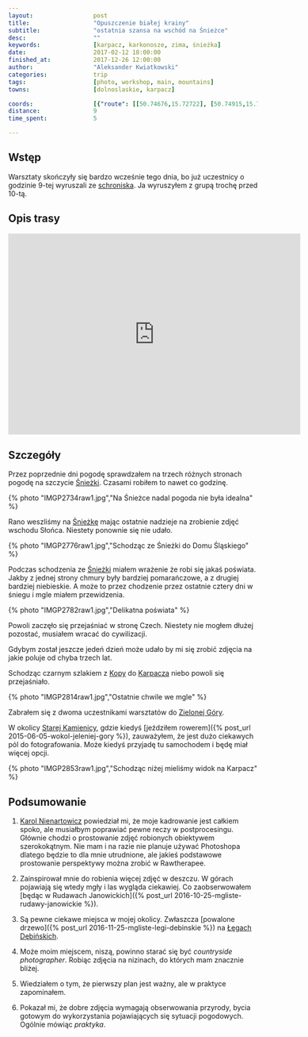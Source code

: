 ```yaml
---
layout:                 post
title:                  "Opuszczenie białej krainy"
subtitle:               "ostatnia szansa na wschód na Śnieżce"
desc:                   ""
keywords:               [karpacz, karkonosze, zima, śnieżka]
date:                   2017-02-12 18:00:00
finished_at:            2017-12-26 12:00:00
author:                 "Aleksander Kwiatkowski"
categories:             trip
tags:                   [photo, workshop, main, mountains]
towns:                  [dolnoslaskie, karpacz]

coords:                 [{"route": [[50.74676,15.72722], [50.74915,15.71468], [50.75792,15.72271], [50.76853,15.72996]], "type": "hike"}]
distance:               9
time_spent:             5

---
```


[fotowarsztaty]: studiohustawka.pl/warsztaty-i-sesje/plener-fotograficzny-karkonosze-2017
[karol-nienartowicz]: https://www.facebook.com/KarolNienartowiczMountainPhotographer/

[wiki-karkonosze]: https://pl.wikipedia.org/wiki/Karkonosze
[wiki-wroclaw]: https://pl.wikipedia.org/wiki/Wrocław
[wiki-jelenia-gora]: https://pl.wikipedia.org/wiki/Jelenia_Góra
[wiki-karpacz]: https://pl.wikipedia.org/wiki/Karpacz
[wiki-kopa]: https://pl.wikipedia.org/wiki/Kopa_(Karkonosze)
[wiki-dom-slaski]: https://pl.wikipedia.org/wiki/Dom_Śląski
[wiki-sniezka]: https://pl.wikipedia.org/wiki/Śnieżka
[wiki-samotnia]: https://pl.wikipedia.org/wiki/Schronisko_PTTK_„Samotnia”
[wiki-legi-debinskie]: https://pl.wikipedia.org/wiki/Park_Jana_Pawła_II_w_Poznaniu
[wiki-zielona-gora]: https://pl.wikipedia.org/wiki/Zielona_G%C3%B3ra
[wiki-stara-kamienica]: https://pl.wikipedia.org/wiki/Stara_Kamienica

Wstęp
-----

Warsztaty skończyły się bardzo wcześnie tego dnia, bo już uczestnicy o
godzinie 9-tej
wyruszali ze [schroniska][wiki-dom-slaski]. Ja wyruszyłem z grupą trochę przed
10-tą.

Opis trasy
----------

<iframe height='405' width='590' frameborder='0' allowtransparency='true' scrolling='no' src='https://www.strava.com/activities/869991389/embed/3d312be8f3eff339946ee7dfe70ee5e924ebd346'></iframe>

Szczegóły
---------

Przez poprzednie dni pogodę sprawdzałem na trzech różnych stronach
pogodę na szczycie [Śnieżki][wiki-sniezka]. Czasami robiłem to nawet co godzinę.

{% photo "IMGP2734raw1.jpg","Na Śnieżce nadal pogoda nie była idealna" %}

Rano weszliśmy na [Śnieżkę][wiki-sniezka] mając ostatnie nadzieje na zrobienie
zdjęć wschodu Słońca. Niestety ponownie się nie udało.

{% photo "IMGP2776raw1.jpg","Schodząc ze Śnieżki do Domu Śląskiego" %}

Podczas schodzenia ze [Śnieżki][wiki-sniezka]
miałem wrażenie że robi się jakaś poświata. Jakby z jednej strony
chmury były bardziej pomarańczowe, a z drugiej bardziej niebieskie.
A może to przez chodzenie przez ostatnie cztery dni w śniegu i mgle
miałem przewidzenia.

{% photo "IMGP2782raw1.jpg","Delikatna poświata" %}

Powoli zaczęło się przejaśniać w stronę Czech. Niestety nie mogłem dłużej
pozostać, musiałem wracać do cywilizacji.

Gdybym został jeszcze jedeń dzień może udało by mi się zrobić zdjęcia na jakie
poluje od chyba trzech lat.

Schodząc czarnym szlakiem z [Kopy][wiki-kopa] do [Karpacza][wiki-karpacz]
niebo powoli się przejaśniało.

{% photo "IMGP2814raw1.jpg","Ostatnie chwile we mgle" %}

Zabrałem się z dwoma uczestnikami warsztatów do [Zielonej Góry][wiki-zielona-gora].

W okolicy [Starej Kamienicy][wiki-stara-kamienica], gdzie kiedyś
[jeździłem rowerem]({% post_url 2015-06-05-wokol-jeleniej-gory %}),
zauważyłem, że jest dużo ciekawych pól do fotografowania. Może kiedyś przyjadę
tu samochodem i będę miał więcej opcji.

{% photo "IMGP2853raw1.jpg","Schodząc niżej mieliśmy widok na Karpacz" %}

Podsumowanie
------------

1. [Karol Nienartowicz][karol-nienartowicz] powiedział mi, że moje kadrowanie jest
całkiem spoko, ale musiałbym poprawiać pewne reczy w postprocesingu. Głównie
chodzi o prostowanie zdjęć robionych obiektywem szerokokątnym. Nie mam i na razie
nie planuje używać Photoshopa dlatego będzie to dla mnie utrudnione, ale jakieś
podstawowe prostowanie perspektywy można zrobić w Rawtherapee.

2. Zainspirował mnie do robienia więcej zdjęć w deszczu. W górach pojawiają się wtedy
mgły i las wygląda ciekawiej. Co zaobserwowałem
[będąc w Rudawach Janowickich]({% post_url 2016-10-25-mgliste-rudawy-janowickie %}).

3. Są pewne ciekawe miejsca w mojej okolicy. Zwłaszcza
[powalone drzewo]({% post_url 2016-11-25-mgliste-legi-debinskie %}) na
[Łęgach Dębińskich][wiki-legi-debinskie].

4. Może moim miejscem, niszą, powinno starać się być *countryside photographer*.
Robiąc zdjęcia na nizinach, do których mam znacznie bliżej.

5. Wiedziałem o tym, że pierwszy plan jest ważny, ale w praktyce zapominałem.

6. Pokazał mi, że dobre zdjęcia wymagają obserwowania przyrody, bycia gotowym
do wykorzystania pojawiających się sytuacji pogodowych. Ogólnie mówiąc
*praktyka*.
